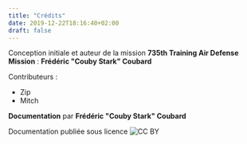 ```yaml
---
title: "Crédits"
date: 2019-12-22T18:16:40+02:00
draft: false
---
```


Conception initiale et auteur de la mission **735th Training Air Defense Mission** : **Frédéric "Couby Stark" Coubard**

Contributeurs  :
* Zip
* Mitch

**Documentation** par **Frédéric "Couby Stark" Coubard**

Documentation publiée sous licence ![CC BY](https://licensebuttons.net/l/by/4.0/88x31.png)
